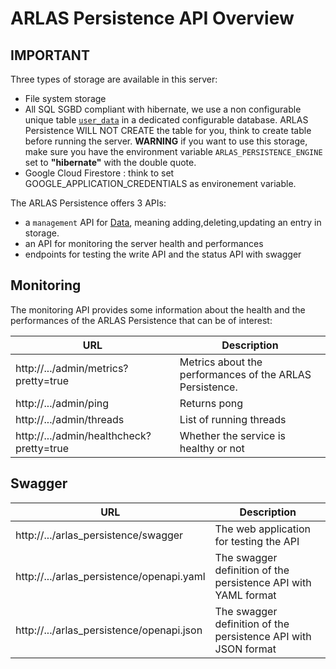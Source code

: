 # ARLAS Persistence API Overview

## IMPORTANT
 
Three types of storage are available in this server:
  - File system storage
  - All SQL SGBD compliant with hibernate, we use a non configurable unique table [`user_data`](../docker/docker-files/pgCreateTable.sql) in a dedicated configurable database.
  ARLAS Persistence WILL NOT CREATE the table for you, think to create table before running the server. 
  **WARNING** if you want to use this storage, make sure you have the environment variable ``ARLAS_PERSISTENCE_ENGINE`` set to **"hibernate"** with the double quote.
  - Google Cloud Firestore : think to set GOOGLE_APPLICATION_CREDENTIALS as environement variable.
 

The ARLAS Persistence offers 3 APIs:

- a `management` API for [Data](arlas-api-persistence.md), meaning adding,deleting,updating an entry in storage.
- an API for monitoring the server health and performances
- endpoints for testing the write API and the status API with swagger

## Monitoring

The monitoring API provides some information about the health and the performances of the ARLAS Persistence that can be of interest:

| URL | Description |
| --- | --- |
| http://.../admin/metrics?pretty=true  |  Metrics about the performances of the ARLAS Persistence.|
| http://.../admin/ping | Returns pong  |
| http://.../admin/threads | List of running threads |
| http://.../admin/healthcheck?pretty=true  |  Whether the service is healthy or not |


## Swagger

| URL                                       | Description                                                    |
|-------------------------------------------|----------------------------------------------------------------|
| http://.../arlas_persistence/swagger      | The web application for testing the API                        |
| http://.../arlas_persistence/openapi.yaml | The swagger definition of the persistence API with YAML format |
| http://.../arlas_persistence/openapi.json | The swagger definition of the persistence API with JSON format |

